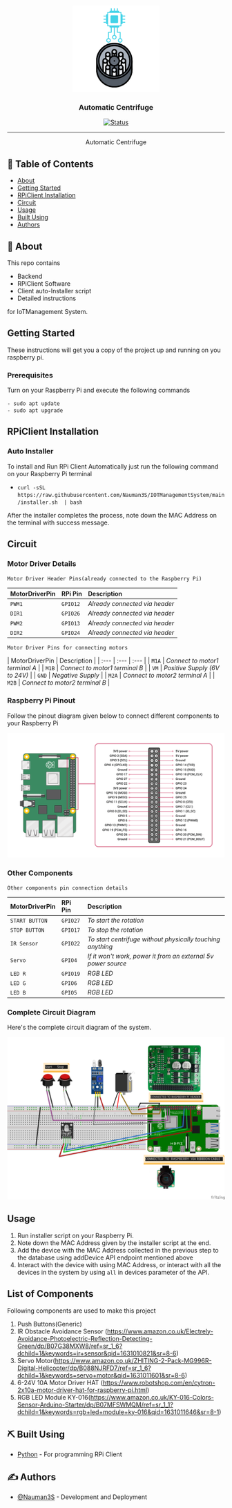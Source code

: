 <p align="center">
  <a href="" rel="noopener">
 <img width=200px height=200px src="Circuit/autoCentrifuge.png" alt="Project logo"></a>
</p>

<h3 align="center">Automatic Centrifuge</h3>

<div align="center">

[![Status](https://img.shields.io/badge/status-active-success.svg)]()


</div>

---


<p align="center"> Automatic Centrifuge
    <br> 
</p>

## 📝 Table of Contents

- [About](#about)
- [Getting Started](#getting_started)
- [RPiClient Installation](#Installation)
- [Circuit](#circuit)
- [Usage](#usage)
- [Built Using](#built_using)
- [Authors](#authors)


## 🧐 About <a name = "about"></a>

This repo contains

- Backend
- RPiClient Software
- Client auto-Installer script
- Detailed instructions

for IoTManagement System.



## Getting Started <a name = "getting_started"></a>

These instructions will get you a copy of the project up and running on you raspberry pi.

### Prerequisites

Turn on your Raspberry Pi and execute the following commands

```
- sudo apt update
- sudo apt upgrade
```

## RPiClient Installation <a name = "Installation"></a>


### Auto Installer
To install and Run RPi Client Automatically just run the following command on your Raspberry Pi terminal

- ```curl -sSL  https://raw.githubusercontent.com/Nauman3S/IOTManagementSystem/main/installer.sh  | bash```

After the installer completes the process, note down the MAC Address on the terminal with success message.





## Circuit <a name = "circuit"></a>


### Motor Driver Details

```http
Motor Driver Header Pins(already connected to the Raspberry Pi)
```

| MotorDriverPin | RPi Pin | Description | 
| :--- | :--- | :--- |
| `PWM1` | `GPIO12` | *Already connected via header*  |
| `DIR1` | `GPIO26` | *Already connected via header*  |
| `PWM2` | `GPIO13` | *Already connected via header*  |
| `DIR2` | `GPIO24` | *Already connected via header*  |


```http
Motor Driver Pins for connecting motors
```

| MotorDriverPin | Description | 
| :--- | :--- | :--- |
| `M1A` | *Connect to motor1 terminal A*  |
| `M1B` | *Connect to motor1 terminal B*  |
| `VM` |  *Positive Supply (6V to 24V)*  |
| `GND` | *Negative Supply*  |
| `M2A` | *Connect to motor2 terminal A*  |
| `M2B` | *Connect to motor2 terminal B*  |




### Raspberry Pi Pinout


Follow the pinout diagram given below to connect different components to your Raspberry Pi

![RPiPinout](Circuit/pinout.png)

### Other Components

```http
Other components pin connection details
```

| MotorDriverPin | RPi Pin | Description | 
| :--- | :--- | :--- |
| `START BUTTON` | `GPIO27` | *To start the rotation*  |
| `STOP BUTTON` | `GPIO17` | *To stop the rotation*  |
| `IR Sensor` | `GPIO22` | *To start centrifuge without physically touching anything*  |
| `Servo` | `GPIO4` | *If it won't work, power it from an external 5v power source*  |
| `LED R` | `GPIO19` | *RGB LED*  |
| `LED G` | `GPIO6` | *RGB LED*  |
| `LED B` | `GPIO5` | *RGB LED*  |

### Complete Circuit Diagram

Here's the complete circuit diagram of the system.

![CircuitDiagram](Circuit/Circuit_bb.png)

## Usage <a name = "usage"></a>

1.  Run installer script on your Raspberry Pi.
2.  Note down the MAC Address given by the installer script at the end.
3.  Add the device with the MAC Address collected in the previous step to the database using addDevice API endpoint mentioned above
4.  Interact with the device with using MAC Address, or interact with all the devices in the system by using `all` in devices parameter of the API.


## List of Components <a name = "list"></a>

Following components are used to make this project

1.  Push Buttons(Generic)
2.  IR Obstacle Avoidance Sensor (https://www.amazon.co.uk/Electrely-Avoidance-Photoelectric-Reflection-Detecting-Green/dp/B07G38MXW8/ref=sr_1_6?dchild=1&keywords=ir+sensor&qid=1631010821&sr=8-6)
3.  Servo Motor(https://www.amazon.co.uk/ZHITING-2-Pack-MG996R-Digital-Helicopter/dp/B088NJRFD7/ref=sr_1_6?dchild=1&keywords=servo+motor&qid=1631011601&sr=8-6)
4.  6-24V 10A Motor Driver HAT (https://www.robotshop.com/en/cytron-2x10a-motor-driver-hat-for-raspberry-pi.html)
5.  RGB LED Module KY-016(https://www.amazon.co.uk/KY-016-Colors-Sensor-Arduino-Starter/dp/B07MFSWMQM/ref=sr_1_1?dchild=1&keywords=rgb+led+module+ky-016&qid=1631011646&sr=8-1)


## ⛏️ Built Using <a name = "built_using"></a>

- [Python](https://www.python.org/) - For programming RPi Client
  
<!-- ## Demo Videos <a name = "demo"></a>

- Complete Demo Part 1: https://youtu.be/d15zIwMxJ3w
- - This is a part 1 of complete demo of IoT Management System, showing how to install the Client on Raspberry Pi and run it.
- Complete Demo Part 2: https://youtu.be/kUgdPix0l-g
- - Part 2 of complete demo showing how to interact with all the devices or specific devices in the system using API. -->

## ✍️ Authors <a name = "authors"></a>

- [@Nauman3S](https://github.com/Nauman3S) - Development and Deployment
